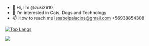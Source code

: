 - 👋 Hi, I’m @zuki2610
- 👀 I’m interested in Cats, Dogs and Technology
- 📫 How to reach me Issabelpalacios@gmail.com +56938854308





[![Top Langs](https://github-readme-stats.vercel.app/api/top-langs/?username=zuki2610)](https://github.com/anuraghazra/github-readme-stats)







<picture>
<source 
  srcset="https://github-readme-stats.vercel.app/api?username=zuki2610&show_icons=true&theme=dark"
  media="(prefers-color-scheme: dark)"
/>
<source
  srcset="https://github-readme-stats.vercel.app/api?username=zuki2610&show_icons=true"
  media="(prefers-color-scheme: light), (prefers-color-scheme: no-preference)"
/>
<img src="https://github-readme-stats.vercel.app/api?username=zuki2610&show_icons=true" />
</picture>
<!---
zuki2610/zuki2610 is a ✨ special ✨ repository because its `README.md` (this file) appears on your GitHub profile.
You can click the Preview link to take a look at your changes.
--->
